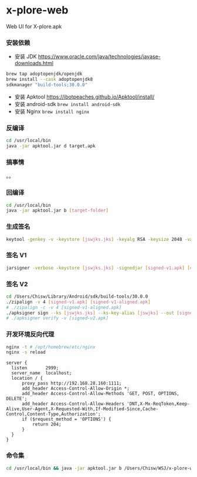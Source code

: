 # x-plore-web
Web UI for X-plore.apk

### 安装依赖

- 安装 JDK https://www.oracle.com/java/technologies/javase-downloads.html

```sh
brew tap adoptopenjdk/openjdk
brew install --cask adoptopenjdk8
sdkmanager "build-tools;30.0.0"
```

- 安装 Apktool https://ibotpeaches.github.io/Apktool/install/
- 安装 android-sdk `brew install android-sdk`
- 安装 Nginx `brew install nginx`

### 反编译

```sh
cd /usr/local/bin
java -jar apktool.jar d target.apk
```

### 搞事情

。。

### 回编译

```sh
cd /usr/local/bin
java -jar apktool.jar b [target-folder]
```

### 生成签名

```sh
keytool -genkey -v -keystore [jswjks.jks] -keyalg RSA -keysize 2048 -validity 10000 -alias [jswjks]
```

### 签名 V1

```sh
jarsigner -verbose -keystore [jswjks.jks] -signedjar [signed-v1.apk] [compile.apk] [jswjks]
```

### 签名 V2

```sh
cd /Users/Chisw/Library/Android/sdk/build-tools/30.0.0
./zipalign -v 4 [signed-v1.apk] [signed-v1-aligned.apk]
# ./zipalign -c -v 4 [signed-v1-aligned.apk]
./apksigner sign --ks [jswjks.jks] --ks-key-alias [jswjks] --out [signed-v2.apk] [signed-v1-aligned.apk]
# ./apksigner verify -v [signed-v2.apk]
```

### 开发环境反向代理
```sh
nginx -t # /opt/homebrew/etc/nginx
nginx -s reload
```

```
server {
  listen       2999;
  server_name  localhost;
  location / {
      proxy_pass http://192.168.28.160:1111;
      add_header Access-Control-Allow-Origin *;
      add_header Access-Control-Allow-Methods 'GET, POST, OPTIONS, DELETE';
      add_header Access-Control-Allow-Headers 'DNT,X-Mx-ReqToken,Keep-Alive,User-Agent,X-Requested-With,If-Modified-Since,Cache-Control,Content-Type,Authorization';
      if ($request_method = 'OPTIONS') {
          return 204;
      }
  }
}
```

### 命令集

```sh
cd /usr/local/bin && java -jar apktool.jar b /Users/Chisw/WSJ/x-plore-web/apk/X-plore && jarsigner -verbose -keystore /Users/Chisw/WSJ/x-plore-web/apk/123123.jks -signedjar /Users/Chisw/WSJ/x-plore-web/apk/X-plore/dist/x-v1.apk /Users/Chisw/WSJ/x-plore-web/apk/X-plore/dist/x.apk 123123 && cd /Users/Chisw/Library/Android/sdk/build-tools/30.0.0 && ./zipalign -v 4 /Users/Chisw/WSJ/x-plore-web/apk/X-plore/dist/x-v1.apk /Users/Chisw/WSJ/x-plore-web/apk/X-plore/dist/x-v1-aligned.apk && ./apksigner sign --ks /Users/Chisw/WSJ/x-plore-web/apk/123123.jks --ks-key-alias 123123 --out /Users/Chisw/WSJ/x-plore-web/apk/X-plore/dist/x-v2.apk /Users/Chisw/WSJ/x-plore-web/apk/X-plore/dist/x-v1-aligned.apk && cd /Users/Chisw/WSJ/x-plore-web/apk/X-plore/dist/ && zip x-v2.apk.zip /Users/Chisw/WSJ/x-plore-web/apk/X-plore/dist/x-v2.apk
```
